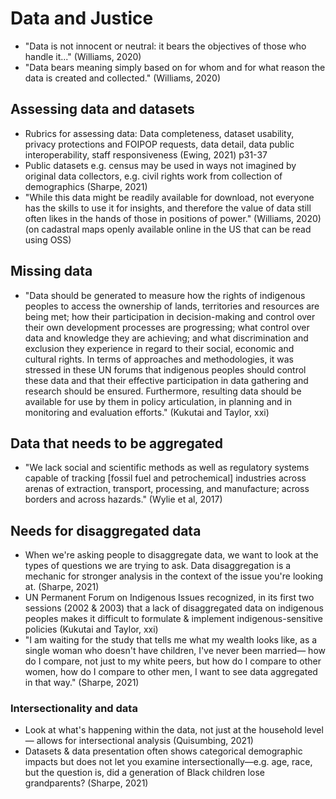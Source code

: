 # Data and Justice
* "Data is not innocent or neutral: it bears the objectives of those who handle it..." (Williams, 2020)
* "Data bears meaning simply based on for whom and for what reason the data is created and collected." (Williams, 2020)

## Assessing data and datasets
* Rubrics for assessing data: Data completeness, dataset usability, privacy protections and FOIPOP requests, data detail, data public interoperability, staff responsiveness (Ewing, 2021) p31-37
* Public datasets e.g. census may be used in ways not imagined by original data collectors, e.g. civil rights work from collection of demographics (Sharpe, 2021)
* "While this data might be readily available for download, not everyone has the skills to use it for insights, and therefore the value of data still often likes in the hands of those in positions of power."  (Williams, 2020) (on cadastral maps openly available online in the US that can be read using OSS)

## Missing data
* "Data should be generated to measure how the rights of indigenous peoples to access the ownership of lands, territories and resources are being met; how their participation in decision-making and control over their own development processes are progressing; what control over data and knowledge they are achieving; and what discrimination and exclusion they experience in regard to their social, economic and cultural rights. In terms of approaches and methodologies, it was stressed in these UN forums that indigenous peoples should control these data and that their effective participation in data gathering and research should be ensured. Furthermore, resulting data should be available for use by them in policy articulation, in planning and in monitoring and evaluation efforts." (Kukutai and Taylor, xxi)

## Data that needs to be aggregated
* "We lack social and scientific methods as well as regulatory systems capable of tracking [fossil fuel and petrochemical] industries across arenas of extraction, transport, processing, and manufacture; across borders and across hazards." (Wylie et al, 2017)

## Needs for disaggregated data
* When we're asking people to disaggregate data, we want to look at the types of questions we are trying to ask. Data disaggregation is a mechanic for stronger analysis in the context of the issue you're looking at. (Sharpe, 2021)
* UN Permanent Forum on Indigenous Issues recognized, in its first two sessions (2002 & 2003) that a lack of disaggregated data on indigenous peoples makes it difficult to formulate & implement indigenous-sensitive policies (Kukutai and Taylor, xxi)
* "I am waiting for the study that tells me what my wealth looks like, as a single woman who doesn't have children, I've never been married— how do I compare, not just to my white peers, but how do I compare to other women, how do I compare to other men, I want to see data aggregated in that way." (Sharpe, 2021)

### Intersectionality and data
* Look at what's happening within the data, not just at the household level— allows for intersectional analysis (Quisumbing, 2021)
* Datasets & data presentation often shows categorical demographic impacts but does not let you examine intersectionally—e.g. age, race, but the question is, did a generation of Black children lose grandparents? (Sharpe, 2021)
